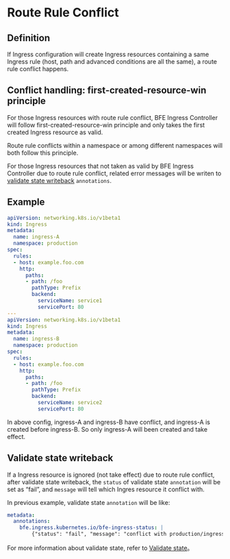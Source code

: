 # Route Rule Conflict

## Definition
If Ingress configuration will create Ingress resources containing a same Ingress rule (host, path and advanced conditions are all the same), a route rule conflict happens. 

## Conflict handling: first-created-resource-win principle

For those Ingress resources with route rule conflict, BFE Ingress Controller will follow first-created-resource-win principle and only takes the first created Ingress resource as valid.  

Route rule conflicts within a namespace or among different namespaces will both follow this principle.

For those Ingress resources that not taken as valid by BFE Ingress Controller due to route rule conflict, related error messages will be writen to [validate state writeback](validate-state.md) `annotations`.

## Example

```yaml
apiVersion: networking.k8s.io/v1beta1
kind: Ingress
metadata:
  name: ingress-A
  namespace: production
spec:
  rules:
  - host: example.foo.com
    http:
      paths:
      - path: /foo
        pathType: Prefix
        backend:
          serviceName: service1
          servicePort: 80
---
apiVersion: networking.k8s.io/v1beta1
kind: Ingress
metadata:
  name: ingress-B
  namespace: production
spec:
  rules:
  - host: example.foo.com
    http:
      paths:
      - path: /foo
        pathType: Prefix
        backend:
          serviceName: service2
          servicePort: 80

```
In above config, ingress-A and ingress-B have conflict, and ingress-A is created before ingress-B. So only ingress-A will been created and take effect.

## Validate state writeback
If a Ingress resource is ignored (not take effect) due to route rule conflict, after validate state writeback, the `status` of validate state `annotation` will be set as “fail”, and `message` will tell which Ingres resource it conflict with.

In previous example, validate state `annotation` will be like:


```yaml
metadata:
  annotations:
    bfe.ingress.kubernetes.io/bfe-ingress-status: |
    	{"status": "fail", "message": "conflict with production/ingress-A"}
```

For more information about validate state, refer to [Validate state](validate-state.md)。

